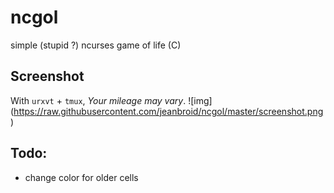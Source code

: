 ncgol
=====

simple (stupid ?) ncurses game of life (C)

Screenshot
----------
With `urxvt` + `tmux`, _Your mileage may vary_.
![img] (https://raw.githubusercontent.com/jeanbroid/ncgol/master/screenshot.png)

Todo:
-----
* change color for older cells
